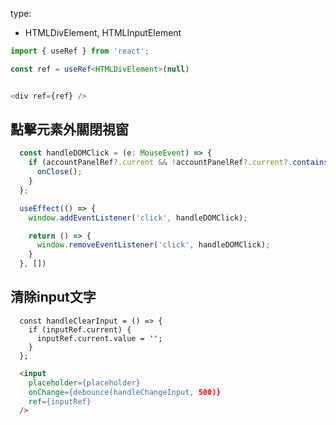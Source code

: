 

type:
* HTMLDivElement,  HTMLInputElement

```ts
import { useRef } from 'react';

const ref = useRef<HTMLDivElement>(null)


<div ref={ref} />
```


## 點擊元素外關閉視窗
```ts
  const handleDOMClick = (e: MouseEvent) => {
    if (accountPanelRef?.current && !accountPanelRef?.current?.contains(e.target as Node) && isOpen) {
      onClose();
    }
  };

  useEffect(() => {
    window.addEventListener('click', handleDOMClick);

    return () => {
      window.removeEventListener('click', handleDOMClick);
    }
  }, [])
```

## 清除input文字
```tsx
  const handleClearInput = () => {
    if (inputRef.current) {
      inputRef.current.value = '';
    }
  };

```
```html
  <input
	placeholder={placeholder}
	onChange={debounce(handleChangeInput, 500)}
	ref={inputRef}
  />
```